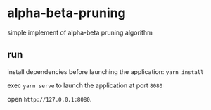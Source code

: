 # alpha-beta-pruning
simple implement of alpha-beta pruning algorithm

## run
install dependencies before launching the application: `yarn install`

exec `yarn serve` to launch the application at port `8080`

open `http://127.0.0.1:8080`.
